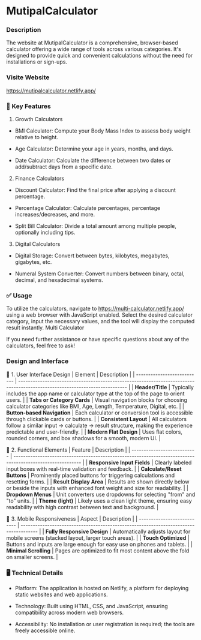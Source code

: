 
# MutipalCalculator

### Description

The website at MutipalCalculator is a comprehensive, browser-based calculator offering a wide range of tools across various categories. It's designed to provide quick and convenient calculations without the need for installations or sign-ups.
### Visite Website
https://mutipalcalculator.netlify.app/


### 🔢 Key Features

1. Growth Calculators

- BMI Calculator: Compute your Body Mass Index to assess body weight relative to height.

- Age Calculator: Determine your age in years, months, and days.

- Date Calculator: Calculate the difference between two dates or add/subtract days from a specific date.

2. Finance Calculators

- Discount Calculator: Find the final price after applying a discount percentage.

- Percentage Calculator: Calculate percentages, percentage increases/decreases, and more.

- Split Bill Calculator: Divide a total amount among multiple people, optionally including tips.

3. Digital Calculators

- Digital Storage: Convert between bytes, kilobytes, megabytes, gigabytes, etc.

- Numeral System Converter: Convert numbers between binary, octal, decimal, and hexadecimal systems.

### ✅ Usage

To utilize the calculators, navigate to https://multi-calculator.netlify.app/ using a web browser with JavaScript enabled. Select the desired calculator category, input the necessary values, and the tool will display the computed result instantly.
Multi Calculator

If you need further assistance or have specific questions about any of the calculators, feel free to ask!

###  Design and Interface

🎨 1. User Interface Design
| Element                     | Description                                                                                                                 |
| --------------------------- | --------------------------------------------------------------------------------------------------------------------------- |
| **Header/Title**            | Typically includes the app name or calculator type at the top of the page to orient users.                                  |
| **Tabs or Category Cards**  | Visual navigation blocks for choosing calculator categories like BMI, Age, Length, Temperature, Digital, etc.               |
| **Button-based Navigation** | Each calculator or conversion tool is accessible through clickable cards or buttons.                                        |
| **Consistent Layout**       | All calculators follow a similar input → calculate → result structure, making the experience predictable and user-friendly. |
| **Modern Flat Design**      | Uses flat colors, rounded corners, and box shadows for a smooth, modern UI.                                                 |

🧰 2. Functional Elements
| Feature                     | Description                                                                                                |
| --------------------------- | ---------------------------------------------------------------------------------------------------------- |
| **Responsive Input Fields** | Clearly labeled input boxes with real-time validation and feedback.                                        |
| **Calculate/Reset Buttons** | Prominently placed buttons for triggering calculations and resetting forms.                                |
| **Result Display Area**     | Results are shown directly below or beside the inputs with enhanced font weight and size for readability.  |
| **Dropdown Menus**          | Unit converters use dropdowns for selecting "from" and "to" units.                                         |
| **Theme (light)**           | Likely uses a clean light theme, ensuring easy readability with high contrast between text and background. |

📱 3. Mobile Responsiveness
| Aspect                      | Description                                                                           |
| --------------------------- | ------------------------------------------------------------------------------------- |
| **Fully Responsive Design** | Automatically adjusts layout for mobile screens (stacked layout, larger touch areas). |
| **Touch Optimized**         | Buttons and inputs are large enough for easy use on phones and tablets.               |
| **Minimal Scrolling**       | Pages are optimized to fit most content above the fold on smaller screens.            |


###  🖥️ Technical Details

- Platform: The application is hosted on Netlify, a platform for deploying static websites and web applications.

- Technology: Built using HTML, CSS, and JavaScript, ensuring compatibility across modern web browsers.

- Accessibility: No installation or user registration is required; the tools are freely accessible online.
